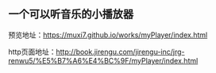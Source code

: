 ## 一个可以听音乐的小播放器
预览地址：https://muxi7.github.io/works/myPlayer/index.html

http页面地址：http://book.jirengu.com/jirengu-inc/jrg-renwu5/%E5%B7%A6%E4%BC%9F/myPlayer/index.html
